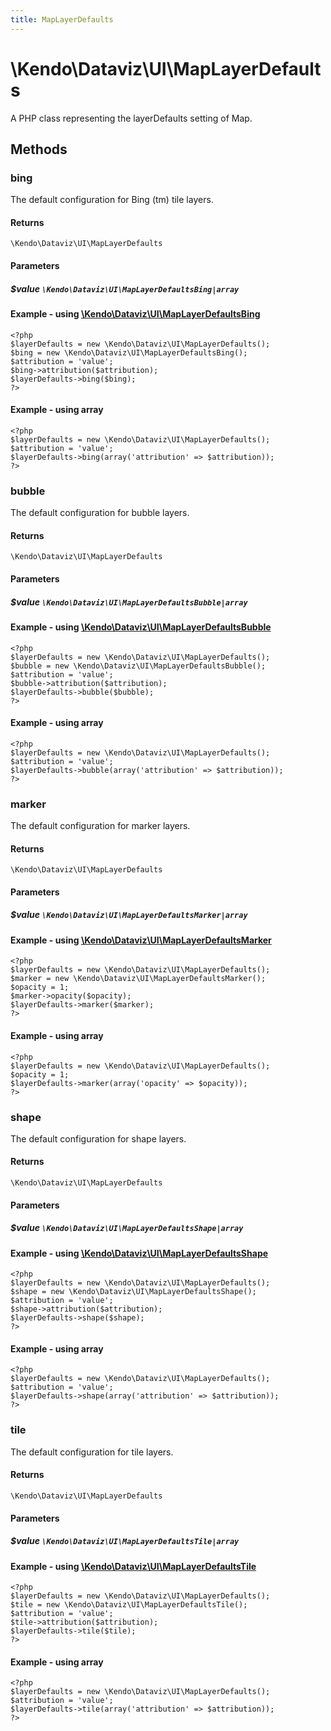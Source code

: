 ```yaml
---
title: MapLayerDefaults
---
```


# \Kendo\Dataviz\UI\MapLayerDefaults

A PHP class representing the layerDefaults setting of Map.


## Methods

### bing

The default configuration for Bing (tm) tile layers.

#### Returns
`\Kendo\Dataviz\UI\MapLayerDefaults`

#### Parameters

##### $value `\Kendo\Dataviz\UI\MapLayerDefaultsBing|array`


#### Example - using [\Kendo\Dataviz\UI\MapLayerDefaultsBing](/kendo-ui/api/wrappers/php/Kendo/Dataviz/UI/MapLayerDefaultsBing)
    <?php
    $layerDefaults = new \Kendo\Dataviz\UI\MapLayerDefaults();
    $bing = new \Kendo\Dataviz\UI\MapLayerDefaultsBing();
    $attribution = 'value';
    $bing->attribution($attribution);
    $layerDefaults->bing($bing);
    ?>

#### Example - using array

    <?php
    $layerDefaults = new \Kendo\Dataviz\UI\MapLayerDefaults();
    $attribution = 'value';
    $layerDefaults->bing(array('attribution' => $attribution));
    ?>

### bubble

The default configuration for bubble layers.

#### Returns
`\Kendo\Dataviz\UI\MapLayerDefaults`

#### Parameters

##### $value `\Kendo\Dataviz\UI\MapLayerDefaultsBubble|array`


#### Example - using [\Kendo\Dataviz\UI\MapLayerDefaultsBubble](/kendo-ui/api/wrappers/php/Kendo/Dataviz/UI/MapLayerDefaultsBubble)
    <?php
    $layerDefaults = new \Kendo\Dataviz\UI\MapLayerDefaults();
    $bubble = new \Kendo\Dataviz\UI\MapLayerDefaultsBubble();
    $attribution = 'value';
    $bubble->attribution($attribution);
    $layerDefaults->bubble($bubble);
    ?>

#### Example - using array

    <?php
    $layerDefaults = new \Kendo\Dataviz\UI\MapLayerDefaults();
    $attribution = 'value';
    $layerDefaults->bubble(array('attribution' => $attribution));
    ?>

### marker

The default configuration for marker layers.

#### Returns
`\Kendo\Dataviz\UI\MapLayerDefaults`

#### Parameters

##### $value `\Kendo\Dataviz\UI\MapLayerDefaultsMarker|array`


#### Example - using [\Kendo\Dataviz\UI\MapLayerDefaultsMarker](/kendo-ui/api/wrappers/php/Kendo/Dataviz/UI/MapLayerDefaultsMarker)
    <?php
    $layerDefaults = new \Kendo\Dataviz\UI\MapLayerDefaults();
    $marker = new \Kendo\Dataviz\UI\MapLayerDefaultsMarker();
    $opacity = 1;
    $marker->opacity($opacity);
    $layerDefaults->marker($marker);
    ?>

#### Example - using array

    <?php
    $layerDefaults = new \Kendo\Dataviz\UI\MapLayerDefaults();
    $opacity = 1;
    $layerDefaults->marker(array('opacity' => $opacity));
    ?>

### shape

The default configuration for shape layers.

#### Returns
`\Kendo\Dataviz\UI\MapLayerDefaults`

#### Parameters

##### $value `\Kendo\Dataviz\UI\MapLayerDefaultsShape|array`


#### Example - using [\Kendo\Dataviz\UI\MapLayerDefaultsShape](/kendo-ui/api/wrappers/php/Kendo/Dataviz/UI/MapLayerDefaultsShape)
    <?php
    $layerDefaults = new \Kendo\Dataviz\UI\MapLayerDefaults();
    $shape = new \Kendo\Dataviz\UI\MapLayerDefaultsShape();
    $attribution = 'value';
    $shape->attribution($attribution);
    $layerDefaults->shape($shape);
    ?>

#### Example - using array

    <?php
    $layerDefaults = new \Kendo\Dataviz\UI\MapLayerDefaults();
    $attribution = 'value';
    $layerDefaults->shape(array('attribution' => $attribution));
    ?>

### tile

The default configuration for tile layers.

#### Returns
`\Kendo\Dataviz\UI\MapLayerDefaults`

#### Parameters

##### $value `\Kendo\Dataviz\UI\MapLayerDefaultsTile|array`


#### Example - using [\Kendo\Dataviz\UI\MapLayerDefaultsTile](/kendo-ui/api/wrappers/php/Kendo/Dataviz/UI/MapLayerDefaultsTile)
    <?php
    $layerDefaults = new \Kendo\Dataviz\UI\MapLayerDefaults();
    $tile = new \Kendo\Dataviz\UI\MapLayerDefaultsTile();
    $attribution = 'value';
    $tile->attribution($attribution);
    $layerDefaults->tile($tile);
    ?>

#### Example - using array

    <?php
    $layerDefaults = new \Kendo\Dataviz\UI\MapLayerDefaults();
    $attribution = 'value';
    $layerDefaults->tile(array('attribution' => $attribution));
    ?>

